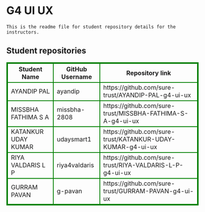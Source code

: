 # G4 UI UX
    This is the readme file for student repository details for the instructors.
## Student repositories 
<table style="border : 2px solid green; width:100%;">
<tr >
<th style="border : 2px solid green;">Student Name</th>
<th style="border : 2px solid green;">GitHub Username</th>
<th style="border : 2px solid green;">Repository link</th>
</tr>
<tr style="border : 2px solid green;">
<td style="border : 2px solid green;">AYANDIP PAL</td> 

<td style="border : 2px solid green;">ayandip</td> 

<td style="border : 2px solid green;">https://github.com/sure-trust/AYANDIP-PAL-g4-ui-ux</td> 
</tr>

<tr style="border : 2px solid green;">
<td style="border : 2px solid green;">MISSBHA FATHIMA S A</td> 

<td style="border : 2px solid green;">missbha-2808</td> 

<td style="border : 2px solid green;">https://github.com/sure-trust/MISSBHA-FATHIMA-S-A-g4-ui-ux</td> 
</tr>

<tr style="border : 2px solid green;">
<td style="border : 2px solid green;">KATANKUR UDAY KUMAR</td> 

<td style="border : 2px solid green;">udaysmart1</td> 

<td style="border : 2px solid green;">https://github.com/sure-trust/KATANKUR-UDAY-KUMAR-g4-ui-ux</td> 
</tr>

<tr style="border : 2px solid green;">
<td style="border : 2px solid green;">RIYA VALDARIS L P</td> 

<td style="border : 2px solid green;">riya4valdaris</td> 

<td style="border : 2px solid green;">https://github.com/sure-trust/RIYA-VALDARIS-L-P-g4-ui-ux</td> 
</tr>

<tr style="border : 2px solid green;">
<td style="border : 2px solid green;">GURRAM PAVAN</td> 

<td style="border : 2px solid green;">g-pavan</td> 

<td style="border : 2px solid green;">https://github.com/sure-trust/GURRAM-PAVAN-g4-ui-ux</td> 
</tr>
